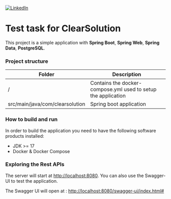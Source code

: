 [![LinkedIn](https://img.shields.io/badge/LinkedIn-0077B5?style=badge&logo=linkedin&logoColor=white)](http://linkedin.com/in/dmytro-trotsenko-97a6211a5)

# Test task for ClearSolution

This project is a simple application with **Spring Boot**, **Spring Web**, **Spring Data**, **PostgreSQL**.

### Project structure


| Folder                          | Description                                                   |
|---------------------------------|---------------------------------------------------------------|
| /                               | Contains the docker-compose.yml used to setup the application |
| src/main/java/com/clearsolution | Spring boot application                                       |

### How to build and run

In order to build the application you need to have the following software products installed:
- JDK >= 17
- Docker & Docker Compose

### Exploring the Rest APIs

The server will start at <http://localhost:8080>.
You can also use the Swagger-UI to test the application.

The Swagger UI will open at : <http://localhost:8080/swagger-ui/index.html#>
